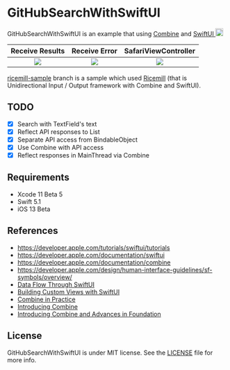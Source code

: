 # GitHubSearchWithSwiftUI

GitHubSearchWithSwiftUI is an example that using [Combine](https://developer.apple.com/documentation/combine) and [SwiftUI <img width="18px" src="https://developer.apple.com/assets/elements/icons/swiftui/swiftui-96x96.png"/>](https://developer.apple.com/xcode/swiftui/)


| Receive Results | Receive Error | SafariViewController |
| :-: | :-: | :-: |
| ![](https://user-images.githubusercontent.com/2082134/58905672-41539280-8745-11e9-99e3-cb3c3c4991f0.png) | ![](https://user-images.githubusercontent.com/2082134/59124140-e1a1f500-8999-11e9-9d28-aaa2181a5e43.png) | ![](https://user-images.githubusercontent.com/2082134/59275420-4198e400-8c97-11e9-8e44-588f328bde8d.png)

[ricemill-sample](https://github.com/marty-suzuki/GitHubSearchWithSwiftUI/blob/ricemill-sample/GitHubSearchWithSwiftUI/View/RepositoryListViewModel.swift#L14-L90) branch is a sample which used [Ricemill](https://github.com/marty-suzuki/Ricemill) (that is Unidirectional Input / Output framework with Combine and SwiftUI).

## TODO

- [x] Search with TextField's text
- [x] Reflect API responses to List
- [x] Separate API access from BindableObject
- [x] Use Combine with API access
- [x] Reflect responses in MainThread via Combine

## Requirements

- Xcode 11 Beta 5
- Swift 5.1
- iOS 13 Beta

## References

- https://developer.apple.com/tutorials/swiftui/tutorials
- https://developer.apple.com/documentation/swiftui
- https://developer.apple.com/documentation/combine
- https://developer.apple.com/design/human-interface-guidelines/sf-symbols/overview/
- [Data Flow Through SwiftUI](https://developer.apple.com/videos/play/wwdc2019/226)
- [Building Custom Views with SwiftUI](https://developer.apple.com/videos/play/wwdc2019/237)
- [Combine in Practice](https://developer.apple.com/videos/play/wwdc2019/721)
- [Introducing Combine](https://developer.apple.com/videos/play/wwdc2019/722)
- [Introducing Combine and Advances in Foundation](https://developer.apple.com/videos/play/wwdc2019/711)

## License

GitHubSearchWithSwiftUI is under MIT license. See the [LICENSE](./LICENSE) file for more info.
